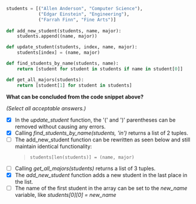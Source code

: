 ```python
students = [("Allen Anderson", "Computer Science"),
            ("Edgar Einstein", "Engineering"),
            ("Farrah Finn", "Fine Arts")]
     
def add_new_student(students, name, major):
    students.append((name, major))

def update_student(students, index, name, major):
    students[index] = (name, major)

def find_students_by_name(students, name):
    return [student for student in students if name in student[0]]

def get_all_majors(students):
    return [student[1] for student in students]
```

**What can be concluded from the code snippet above?**

*(Select all acceptable answers.)*

- [X] In the *update_student* function, the '(' and ')' parentheses can be removed without causing any errors.
- [X] Calling *find_students_by_name(students, 'in')* returns a list of 2 tuples.
- [ ] The add_new_student function can be rewritten as seen below and still maintain identical functionality:
    > `students[len(students)] = (name, major)`
- [ ] Calling *get_all_majors(students)* returns a list of 3 tuples.
- [X] The *add_new_student* function adds a new student in the last place in the list.
- [ ] The name of the first student in the array can be set to the *new_name* variable, like *students[0][0] = new_name*
